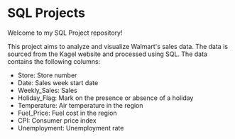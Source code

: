 # SQL Projects
Welcome to my SQL Project repository!

This project aims to analyze and visualize Walmart's sales data. The data is sourced from the Kagel website and processed using SQL.
The data contains the following columns:
- Store: Store number
- Date: Sales week start date
- Weekly_Sales: Sales
- Holiday_Flag: Mark on the presence or absence of a holiday
- Temperature: Air temperature in the region
- Fuel_Price: Fuel cost in the region
- CPI: Consumer price index
- Unemployment: Unemployment rate
